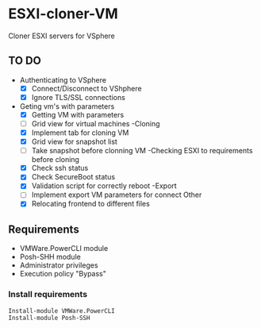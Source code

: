 # ESXI-cloner-VM
Cloner ESXI servers for VSphere
## TO DO
- Authenticating to VSphere
  - [x] Connect/Disconnect to VShphere
  - [x] Ignore TLS/SSL connections
- Geting vm's with parameters
  - [x] Getting VM with parameters
  - [ ] Grid view for virtual machines
-Cloning
  - [x] Implement tab for cloning VM
  - [x] Grid view for snapshot list
  - [ ] Take snapshot before clonning VM
-Checking ESXI to requirements before cloning
  - [x] Check ssh status
  - [x] Check SecureBoot status
  - [x] Validation script for correctly reboot
-Export
  - [ ] Implement export VM parameters for connect
Other
  - [x] Relocating frontend to different files

## Requirements
  - VMWare.PowerCLI module
  - Posh-SHH module
  - Administrator privileges
  - Execution policy "Bypass"
  
### Install requirements

  ```
  Install-module VMWare.PowerCLI
  Install-module Posh-SSH
  ```

